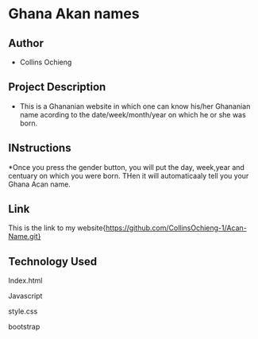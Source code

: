 # Ghana Akan names

## Author
* Collins Ochieng

## Project Description

* This is a Ghananian website in which one can know his/her Ghananian name acording to the date/week/month/year on which he or she was born.

## INstructions
*Once you press the gender button, you will put the day, week,year and centuary on which you were born. THen it will automaticaaly tell you your Ghana Acan name.


## Link
This is the link to my website{https://github.com/CollinsOchieng-1/Acan-Name.git}

## Technology Used
<p>Index.html</p>
<p>Javascript</p>
<p>style.css</p>
<p>bootstrap</p>
